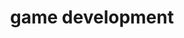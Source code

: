 ---
layout: layout-categories
title: game development
nav: false
permalink: /projects/game-development/
weight: 106
---